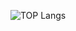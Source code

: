![TOP Langs](https://github-readme-stats.vercel.app/api/top-langs/?username=SangAu124&layout=compact&thema=merko)
